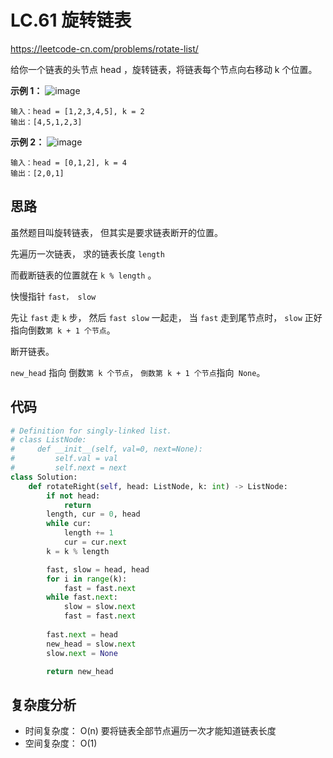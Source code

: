 LC.61 旋转链表
====
https://leetcode-cn.com/problems/rotate-list/

给你一个链表的头节点 head ，旋转链表，将链表每个节点向右移动 k 个位置。

**示例 1：**
![image](https://assets.leetcode.com/uploads/2020/11/13/rotate1.jpg)
```
输入：head = [1,2,3,4,5], k = 2
输出：[4,5,1,2,3]
```
**示例 2：**
![image](https://assets.leetcode.com/uploads/2020/11/13/roate2.jpg)
```
输入：head = [0,1,2], k = 4
输出：[2,0,1]
```
## 思路

虽然题目叫旋转链表， 但其实是要求链表断开的位置。

先遍历一次链表， 求的链表长度 `length`

而截断链表的位置就在 `k % length` 。

快慢指针 `fast， slow`

先让 `fast` 走 `k` 步， 然后 `fast slow` 一起走， 当 `fast` 走到尾节点时， `slow` 正好指向倒数`第 k + 1 个节点`。

断开链表。

`new_head` 指向 倒数`第 k 个节点`， `倒数第 k + 1 个节点`指向` None`。

## 代码
```python
# Definition for singly-linked list.
# class ListNode:
#     def __init__(self, val=0, next=None):
#         self.val = val
#         self.next = next
class Solution:
    def rotateRight(self, head: ListNode, k: int) -> ListNode:
        if not head:
            return
        length, cur = 0, head
        while cur:
            length += 1
            cur = cur.next
        k = k % length

        fast, slow = head, head
        for i in range(k):
            fast = fast.next
        while fast.next:
            slow = slow.next
            fast = fast.next
            
        fast.next = head
        new_head = slow.next
        slow.next = None

        return new_head
```
## 复杂度分析
- 时间复杂度： O(n) 要将链表全部节点遍历一次才能知道链表长度
- 空间复杂度： O(1)
            
